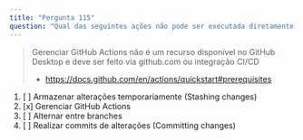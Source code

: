 ```yaml
---
title: "Pergunta 115"
question: "Qual das seguintes ações não pode ser executada diretamente do GitHub Desktop?"
---
```


> Gerenciar GitHub Actions não é um recurso disponível no GitHub Desktop e deve ser feito via github.com ou integração CI/CD
> - https://docs.github.com/en/actions/quickstart#prerequisites

1. [ ] Armazenar alterações temporariamente (Stashing changes)
1. [x] Gerenciar GitHub Actions
1. [ ] Alternar entre branches
1. [ ] Realizar commits de alterações (Committing changes)
